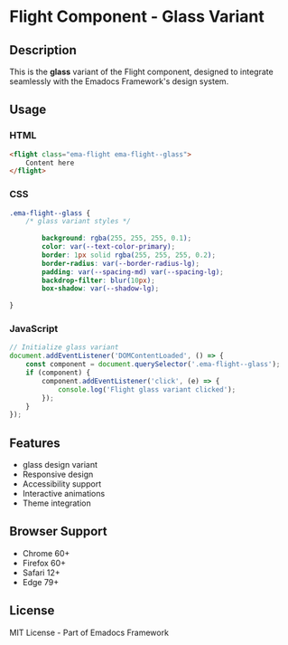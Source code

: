# Flight Component - Glass Variant

## Description
This is the **glass** variant of the Flight component, designed to integrate seamlessly with the Emadocs Framework's design system.

## Usage

### HTML
```html
<flight class="ema-flight ema-flight--glass">
    Content here
</flight>
```

### CSS
```css
.ema-flight--glass {
    /* glass variant styles */
    
        background: rgba(255, 255, 255, 0.1);
        color: var(--text-color-primary);
        border: 1px solid rgba(255, 255, 255, 0.2);
        border-radius: var(--border-radius-lg);
        padding: var(--spacing-md) var(--spacing-lg);
        backdrop-filter: blur(10px);
        box-shadow: var(--shadow-lg);
    
}
```

### JavaScript
```javascript
// Initialize glass variant
document.addEventListener('DOMContentLoaded', () => {
    const component = document.querySelector('.ema-flight--glass');
    if (component) {
        component.addEventListener('click', (e) => {
            console.log('Flight glass variant clicked');
        });
    }
});
```

## Features
- glass design variant
- Responsive design
- Accessibility support
- Interactive animations
- Theme integration

## Browser Support
- Chrome 60+
- Firefox 60+
- Safari 12+
- Edge 79+

## License
MIT License - Part of Emadocs Framework
